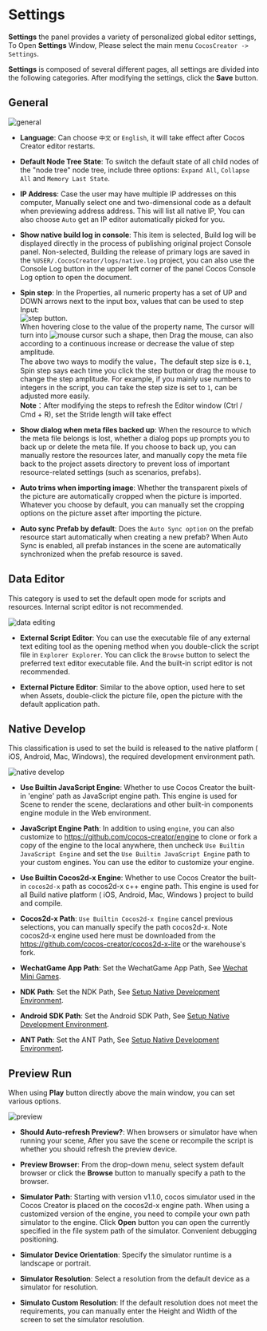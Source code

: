 # Settings

**Settings** the panel provides a variety of personalized global editor settings,
To Open **Settings** Window, Please select the main menu `CocosCreator -> Settings`.

**Settings** is composed of several different pages, all settings are divided into the following categories.
After modifying the settings, click the **Save** button.

## General

![general](preferences/general.png)

* **Language**: Can choose `中文` or `English`, it will take effect after Cocos Creator editor restarts.

* **Default Node Tree State**: To switch the default state of all child nodes of the "node tree" node tree, include three options: `Expand All`, `Collapse All` and `Memory Last State`.

* **IP Address**: Case the user may have multiple IP addresses on this computer,
Manually select one and two-dimensional code as a default when previewing address address.
This will list all native IP, You can also choose `Auto` get an IP editor automatically picked for you.

* **Show native build log in console**: This item is selected, Build log will be displayed directly in the process of publishing original project Console panel.
Non-selected, Building the release of primary logs are saved in the `%USER/.CocosCreator/logs/native.log` project, you can also use the Console Log button in the upper left corner of the panel Cocos Console Log option to open the document.

* **Spin step**: In the Properties, all numeric property has a set of UP and DOWN arrows next to the input box, values that can be used to step Input:<br>
![step button](preferences/step-button.png).<br>
When hovering close to the value of the property name, The cursor will turn into ![mouse cursor](preferences/mouse-cursor.jpg) such a shape, then Drag the mouse, can also according to a continuous increase or decrease the value of step amplitude.<br>
The above two ways to modify the value，The default step size is `0.1`, Spin step says each time you click the step button or drag the mouse to change the step amplitude. For example, if you mainly use numbers to integers in the script, you can take the step size is set to `1`, can be adjusted more easily.<br>
**Note**：After modifying the steps to refresh the Editor window (Ctrl / Cmd + R), set the Stride length will take effect

* **Show dialog when meta files backed up**: When the resource to which the meta file belongs is lost, whether a dialog pops up prompts you to back up or delete the meta file. If you choose to back up, you can manually restore the resources later, and manually copy the meta file back to the project assets directory to prevent loss of important resource-related settings (such as scenarios, prefabs).

* **Auto trims when importing image**: Whether the transparent pixels of the picture are automatically cropped when the picture is imported. Whatever you choose by default, you can manually set the cropping options on the picture asset after importing the picture.

* **Auto sync Prefab by default**: Does the `Auto Sync option` on the prefab resource start automatically when creating a new prefab? When Auto Sync is enabled, all prefab instances in the scene are automatically synchronized when the prefab resource is saved.

## Data Editor

This category is used to set the default open mode for scripts and resources. Internal script editor is not recommended.

![data editing](preferences/data-editing.png)

* **<a name="script-editor"></a>External Script Editor**: You can use the executable file of any external text editing tool as the opening method when you double-click the script file in `Explorer Explorer`. You can click the `Browse` button to select the preferred text editor executable file. And the built-in script editor is not recommended.

* **External Picture Editor**: Similar to the above option, used here to set when Assets,
double-click the picture file, open the picture with the default application path.

## Native Develop

This classification is used to set the build is released to the native platform ( iOS, Android, Mac, Windows), the required development environment path.

![native develop](preferences/native-develop.jpg)

* **Use Builtin JavaScript Engine**: Whether to use Cocos Creator the built-in 'engine' path as JavaScript engine path. This engine is used for Scene to render the scene,
declarations and other built-in components engine module in the Web environment.

* **JavaScript Engine Path**: In addition to using `engine`, you can also customize to https://github.com/cocos-creator/engine to clone or fork a copy of the engine to the local anywhere, then uncheck `Use Builtin JavaScript Engine` and set the `Use Builtin JavaScript Engine` path to your custom engines. You can use the editor to customize your engine.

* **Use Builtin Cocos2d-x Engine**: Whether to use Cocos Creator the built-in `cocos2d-x` path as cocos2d-x c++ engine path. This engine is used for all Build native platform ( iOS, Android, Mac, Windows ) project to build and compile.

* **Cocos2d-x Path**: `Use Builtin Cocos2d-x Engine` cancel previous selections, you can manually specify the path cocos2d-x. Note cocos2d-x engine used here must be downloaded from the https://github.com/cocos-creator/cocos2d-x-lite or the warehouse's fork.

* **WechatGame App Path**: Set the WechatGame App Path, See [Wechat Mini Games](../../../publish/publish-wechatgame.md#%E4%BD%BF%E7%94%A8-cocos-creator-%E5%8F%91%E5%B8%83%E5%BE%AE%E4%BF%A1%E5%B0%8F%E6%B8%B8%E6%88%8F).

* **NDK Path**: Set the NDK Path, See [Setup Native Development Environment](../../../publish/setup-native-development.md).

* **Android SDK Path**: Set the Android SDK Path, See [Setup Native Development Environment](../../../publish/setup-native-development.md).

* **ANT Path**: Set the ANT Path, See [Setup Native Development Environment](../../../publish/setup-native-development.md).

## Preview Run

When using **Play** button directly above the main window, you can set various options.

![preview](preferences/preview.png)

* **Should Auto-refresh Preview?**: When browsers or simulator have when running your scene,
After you save the scene or recompile the script is whether you should refresh the preview device.

* **Preview Browser**: From the drop-down menu, select system default browser or click the **Browse** button to manually specify a path to the browser.

* **Simulator Path**: Starting with version v1.1.0, cocos simulator used in the Cocos Creator is placed on the cocos2d-x engine path. When using a customized version of the engine, you need to compile your own path simulator to the engine. Click **Open** button you can open the currently specified in the file system path of the simulator. Convenient debugging positioning.

* **Simulator Device Orientation**: Specify the simulator runtime is a landscape or portrait.

* **Simulator Resolution**: Select a resolution from the default device as a simulator for resolution.

* **Simulato Custom Resolution**: If the default resolution does not meet the requirements,
you can manually enter the Height and Width of the screen to set the simulator resolution.